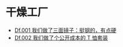 # 干燥工厂

- [Df.001 我们做了三面镜子：挺钢的，有点硬](./Df.001%20我们做了三面镜子：挺钢的，有点硬)
- [Df.002 我们做了个公开成本的 T 恤套装](./Df.002%20我们做了个公开成本的%20T%20恤套装)

